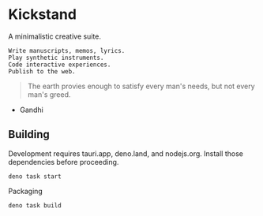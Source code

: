 # Kickstand

A minimalistic creative suite.

```
Write manuscripts, memos, lyrics.
Play synthetic instruments.
Code interactive experiences.
Publish to the web.
```

> The earth provies enough to satisfy every man's needs, but not every man's greed.

- Gandhi

## Building

Development requires tauri.app, deno.land, and nodejs.org. Install those dependencies before proceeding.

```
deno task start
```

Packaging

```
deno task build
```
